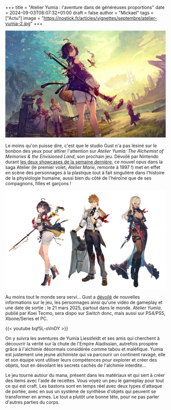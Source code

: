 +++
title = "Atelier Yumia : l'aventure dans de généreuses proportions"
date = 2024-09-03T08:07:32+01:00
draft = false
author = "Mickael"
tags = ["Actu"]
image = "https://nostick.fr/articles/vignettes/septembre/atelier-yumia-2.jpg"
+++

![Atelier Yumia](atelier-yumia-2.jpg "")

Le moins qu'on puisse dire, c'est que le studio Gust n'a pas lésiné sur le bonbon des yeux pour attirer l'attention sur *Atelier Yumia: The Alchemist of Memories & the Envisioned Land*, son prochain jeu. Dévoilé par Nintendo durant [les deux showcases de la semaine dernière](https://nostick.fr/articles/2024/aout/2708-yakuza-kiwami-star-overdrive-atelier-yumia-capcom-castlevania/), ce nouvel opus dans la saga Atelier (le premier volet, *Atelier Marie*, remonte à 1997 !) met en effet en scène des personnages à la plastique tout à fait singulière dans l'histoire de la physiologie humaine, aussi bien du côté de l'héroïne que de ses compagnons, filles et garçons !

![Atelier Yumia](Atelier-Yumia.jpg "Yumia, Viktor et Nina.")

Au moins tout le monde sera servi… Gust a [dévoilé](https://atelier.games/yumia/us/) de nouvelles informations sur le jeu, les personnages ainsi qu'une vidéo de gameplay et une date de sortie : le 21 mars 2025, partout dans le monde. *Atelier Yumia*, publié par Koei Tecmo, sera dispo sur Switch donc, mais aussi sur PS4/PS5, Xbone/Series et PC.

{{< youtube bqf5L-oVnDY >}} 

On y suivra les aventures de Yumia Liessfeldt et ses amis qui cherchent à découvrir la vérité sur la chute de l'Empire Aladissian, autrefois prospère grâce à l'alchimie désormais considérée comme tabou et maléfique. Yumia est justement une jeune alchimiste qui va parcourir un continent ravagé, elle et son équipe vont utiliser leurs compétences pour explorer et créer des objets, tout en dévoilant les secrets cachés de l'alchimie interdite…

Le jeu tourne autour du mana, présent dans les matériaux et qui sert à créer des items avec l'aide de recettes. Vous voyez un peu le gameplay pour tout ce qui est craft. Les bastons sont en temps réel avec deux types d'attaque de portée, avec en sus un système de synthèse d'objets qui peuvent se transformer en armes. Le tout a plutôt une bonne tête, pour ne pas parler d'autres parties du corps.